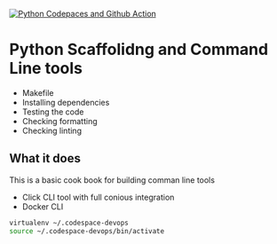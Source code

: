 [![Python Codepaces and Github Action](https://github.com/mrdatafreak/codespace-devops/actions/workflows/main.yml/badge.svg)](https://github.com/mrdatafreak/codespace-devops/actions/workflows/main.yml)

# Python Scaffolidng and Command Line tools

- Makefile
- Installing dependencies
- Testing the code
- Checking formatting
- Checking linting

## What it does

This is a basic cook book for building comman line tools

- Click CLI tool with full conious integration
- Docker CLI

```bash
virtualenv ~/.codespace-devops
source ~/.codespace-devops/bin/activate
```
